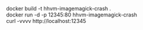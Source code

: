 docker build -t hhvm-imagemagick-crash .  
docker run -d -p 12345:80 hhvm-imagemagick-crash  
curl -vvvv http://localhost:12345  
